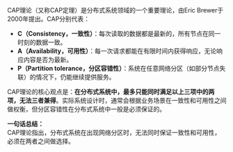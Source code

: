 CAP理论（又称CAP定理）是分布式系统领域的一个重要理论，由Eric Brewer于2000年提出。CAP分别代表：

- **C（Consistency，一致性）**：每次读取的数据都是最新的，所有节点在同一时刻的数据一致。
- **A（Availability，可用性）**：每一次请求都能在有限时间内获得响应，无论响应内容是否为最新。
- **P（Partition tolerance，分区容错性）**：系统在任意网络分区（如部分节点失联）的情况下，仍能继续提供服务。

CAP理论的核心观点是：**在分布式系统中，最多只能同时满足以上三项中的两项，无法三者兼得**。实际系统设计时，通常会根据业务场景在一致性和可用性之间做权衡，但分区容错性在分布式系统中一般是必须保证的。

**一句话总结：**  
CAP理论指出，分布式系统在出现网络分区时，无法同时保证一致性和可用性，必须在两者之间做选择。